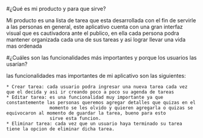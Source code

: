 #¿Qué es mi producto y para que sirve?

Mi producto es una lista de tarea que esta desarrollada con el fin de servirle a las personas en general, este aplicativo cuenta con una gran interfaz visual que es cautivadora ante el publico, en ella cada persona podra mantener organizada cada una de sus tareas y asi lograr llevar una vida mas ordenada

#¿Cuáles son las funcionalidades más importantes y porque los usuarios las usarían?

las funcionalidades mas importantes de mi aplicativo son las siguientes:

    * Crear tarea: cada usuario podra ingresar una nueva tarea cada vez que el decida y asi ir creando poco a poco su agenda de tareas
    * Editar tarea: es una funcionalidad muy importante ya que constantemente las personas queremos agregar detalles que quizas en el 
                    momento se les olvido y quieren agregarla o quizas se equivocaron al momento de guardar la tarea, bueno para esto 
                    sirve esta funcion.
    * Eliminar tarea: cada vez que un usuario haya terminado su tarea tiene la opcion de eliminar dicha tarea.